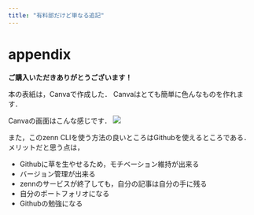 ```yaml
---
title: "有料部だけど単なる追記"
---
```

# appendix
**ご購入いただきありがとうございます！**

本の表紙は，Canvaで作成した．
Canvaはとても簡単に色んなものを作れます．

Canvaの画面はこんな感じです．
![](https://storage.googleapis.com/zenn-user-upload/71268d5aebd2-20240318.png)

また，このzenn CLIを使う方法の良いところはGithubを使えるところである．
メリットだと思う点は，

- Githubに草を生やせるため，モチベーション維持が出来る
- バージョン管理が出来る
- zennのサービスが終了しても，自分の記事は自分の手に残る
- 自分のポートフォリオになる
- Githubの勉強になる


